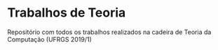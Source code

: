 # Trabalhos de Teoria
Repositório com todos os trabalhos realizados na cadeira de Teoria da Computação (UFRGS 2019/1)
